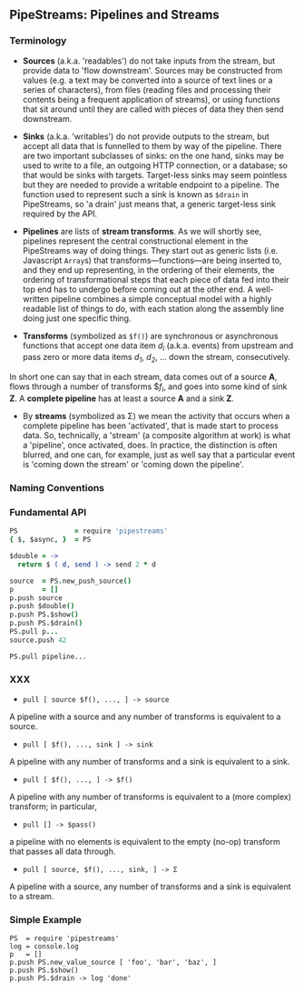

## PipeStreams: Pipelines and Streams

### Terminology

* **Sources** (a.k.a. 'readables') do not take inputs from the stream, but
  provide data to 'flow downstream'. Sources may be constructed from values
  (e.g. a text may be converted into a source of text lines or a series of
  characters), from files (reading files and processing their contents being a
  frequent application of streams), or using functions that sit around until
  they are called with pieces of data they then send downstream.

* **Sinks** (a.k.a. 'writables') do not provide outputs to the stream, but
  accept all data that is funnelled to them by way of the pipeline. There are
  two important subclasses of sinks: on the one hand, sinks may be used to write
  to a file, an outgoing HTTP connection, or a database; so that would be sinks
  with targets. Target-less sinks may seem pointless but they are needed to
  provide a writable endpoint to a pipeline. The function used to represent such
  a sink is known as `$drain` in PipeStreams, so 'a drain' just means that, a
  generic target-less sink required by the API.

* **Pipelines** are lists of **stream transforms**. As we will shortly see,
  pipelines represent the central constructional element in the PipeStreams way
  of doing things. They start out as generic lists (i.e. Javascript `Array`s)
  that transforms—functions—are being inserted to, and they end up representing,
  in the ordering of their elements, the ordering of transformational steps that
  each piece of data fed into their top end has to undergo before coming out at
  the other end. A well-written pipeline combines a simple conceptual model with
  a highly readable list of things to do, with each station along the assembly
  line doing just one specific thing.

* **Transforms** (symbolized as `$f()`) are synchronous or asynchronous
  functions that accept one data item *d*<sub>*i*</sub> (a.k.a. events) from
  upstream and pass zero or more data items *d*<sub>*1*</sub>,
  *d*<sub>*2*</sub>,&nbsp;... down the stream, consecutively.

In short one can say that in each stream, data comes out of a source **A**,
flows through a number of transforms $*f<sub>i</sub>*, and goes into some
kind of sink **Z**. A **complete pipeline** has at least a source **A** and a
sink **Z**.

* By **streams** (symbolized as Σ) we mean the activity that occurs when a
  complete pipeline has been 'activated', that is made start to process data.
  So, technically, a 'stream' (a composite algorithm at work) is what a
  'pipeline', once activated, does. In practice, the distinction is often
  blurred, and one can, for example, just as well say that a particular event is
  'coming down the stream' or 'coming down the pipeline'.

### Naming Conventions



### Fundamental API

```coffee
PS              = require 'pipestreams'
{ $, $async, }  = PS

$double = ->
  return $ ( d, send ) -> send 2 * d

source  = PS.new_push_source()
p       = []
p.push source
p.push $double()
p.push PS.$show()
p.push PS.$drain()
PS.pull p...
source.push 42
```

`PS.pull pipeline...`

### XXX

* `pull [ source $f(), ..., ] -> source`

A pipeline with a source and any number of transforms is equivalent to a source.

* `pull [ $f(), ..., sink ] -> sink`

A pipeline with any number of transforms and a sink is equivalent to a sink.

* `pull [ $f(), ..., ] -> $f()`

A pipeline with any number of transforms is equivalent to a (more complex)
transform; in particular,

* `pull [] -> $pass()`

a pipeline with no elements is equivalent to the empty (no-op) transform that
passes all data through.

* `pull [ source, $f(), ..., sink, ] -> Σ`

A pipeline with a source, any number of transforms and a sink is equivalent to a
stream.

### Simple Example

```
PS  = require 'pipestreams'
log = console.log
p   = []
p.push PS.new_value_source [ 'foo', 'bar', 'baz', ]
p.push PS.$show()
p.push PS.$drain -> log 'done'
```





